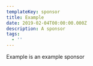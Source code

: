 ```yaml
---
templateKey: sponsor
title: Example
date: 2019-02-04T00:00:00.000Z
description: A sponsor
tags:
  - ''
---
```

Example is an example sponsor

